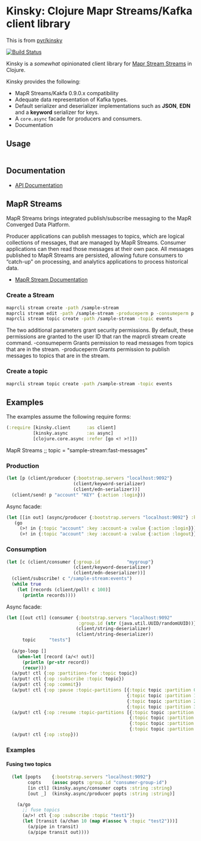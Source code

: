 Kinsky: Clojure Mapr Streams/Kafka client library
====================================
This is from [pyr/kinsky](http://https://github.com/pyr/kinsky)

[![Build Status](https://secure.travis-ci.org/pyr/kinsky.png)](http://travis-ci.org/pyr/kinsky)

Kinsky is a *somewhat* opinionated client library
for [Mapr Stream Streams](http://maprdocs.mapr.com/51/MapR_Streams/mapr_streams.html) in Clojure.

Kinsky provides the following:

- MapR Streams/Kakfa 0.9.0.x compatibility
- Adequate data representation of Kafka types.
- Default serializer and deserializer implementations such as
  **JSON**, **EDN** and a **keyword** serializer for keys.
- A `core.async` facade for producers and consumers.
- Documentation

## Usage

```clojure

```

## Documentation

* [API Documentation](http://pyr.github.io/kinsky)

## MapR Streams
MapR Streams brings integrated publish/subscribe messaging to the MapR Converged Data Platform.

Producer applications can publish messages to topics, which are logical collections of messages, that are managed by MapR Streams. Consumer applications can then read those messages at their own pace. All messages published to MapR Streams are persisted, allowing future consumers to “catch-up” on processing, and analytics applications to process historical data.

* [MapR Stream Documentation](http://maprdocs.mapr.com/51/MapR_Streams/getting_started_with_mapr_streams.html)

### Create a Stream 
```bash 
maprcli stream create -path /sample-stream
maprcli stream edit -path /sample-stream -produceperm p -consumeperm p -topicperm p
maprcli stream topic create -path /sample-stream -topic events
```
The two additional parameters grant security permissions. By default, these permissions are granted to the user ID that ran the maprcli stream create command.
-consumeperm
Grants permission to read messages from topics that are in the stream.
-produceperm
Grants permission to publish messages to topics that are in the stream.

### Create a topic 
```bash 
maprcli stream topic create -path /sample-stream -topic events
```


## Examples

The examples assume the following require forms:

```clojure
(:require [kinsky.client      :as client]
          [kinsky.async       :as async]
          [clojure.core.async :refer [go <! >!]])
```

MapR Streams
;; topic = "sample-stream:fast-messages"



### Production

```clojure
(let [p (client/producer {:bootstrap.servers "localhost:9092"}
                         (client/keyword-serializer)
                         (client/edn-serializer))]
  (client/send! p "account" "KEY" {:action :login}))

```

Async facade:

```clojure
(let [[in out] (async/producer {:bootstrap.servers "localhost:9092"} :keyword :edn)]
   (go
     (>! in {:topic "account" :key :account-a :value {:action :login}})
     (>! in {:topic "account" :key :account-a :value {:action :logout}})))
```

### Consumption

```clojure
(let [c (client/consumer {:group.id          "mygroup"}
                         (client/keyword-deserializer)
                         (client/edn-deserializer))]
  (client/subscribe! c "/sample-stream:events")
  (while true
    (let [records (client/poll! c 100)]
      (println records))))
```

Async facade:

```clojure
(let [[out ctl] (consumer {:bootstrap.servers "localhost:9092"
                           :group.id (str (java.util.UUID/randomUUID))}
                          (client/string-deserializer)
                          (client/string-deserializer))
      topic     "tests"]
						  
  (a/go-loop []
    (when-let [record (a/<! out)]
      (println (pr-str record))
      (recur)))
  (a/put! ctl {:op :partitions-for :topic topic})
  (a/put! ctl {:op :subscribe :topic topic})
  (a/put! ctl {:op :commit})
  (a/put! ctl {:op :pause :topic-partitions [{:topic topic :partition 0}
                                             {:topic topic :partition 1}
                                             {:topic topic :partition 2}
                                             {:topic topic :partition 3}]})
  (a/put! ctl {:op :resume :topic-partitions [{:topic topic :partition 0}
                                              {:topic topic :partition 1}
                                              {:topic topic :partition 2}
                                              {:topic topic :partition 3}]})
  (a/put! ctl {:op :stop}))
```

### Examples

#### Fusing two topics

```clojure
  (let [popts    {:bootstrap.servers "localhost:9092"}
        copts    (assoc popts :group.id "consumer-group-id")
        [in ctl] (kinsky.async/consumer copts :string :string)
        [out _]  (kinsky.async/producer popts :string :string)]

    (a/go
      ;; fuse topics
	  (a/>! ctl {:op :subscribe :topic "test1"})
      (let [transit (a/chan 10 (map #(assoc % :topic "test2")))]
        (a/pipe in transit)
        (a/pipe transit out))))
```
